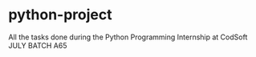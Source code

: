 # python-project

All the tasks done during the Python Programming Internship at CodSoft   JULY BATCH A65
